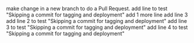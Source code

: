 make change in a new branch to do a Pull Request.
add line to test "Skipping a commit for tagging and deployment"
add 1 more line
add line 3
add line 2 to test "Skipping a commit for tagging and deployment"
add line 3 to test "Skipping a commit for tagging and deployment"
add line 4 to test "Skipping a commit for tagging and deployment"
